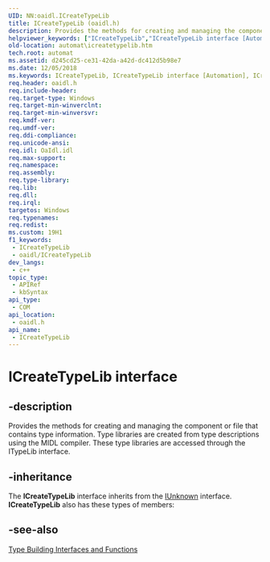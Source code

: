 ```yaml
---
UID: NN:oaidl.ICreateTypeLib
title: ICreateTypeLib (oaidl.h)
description: Provides the methods for creating and managing the component or file that contains type information.
helpviewer_keywords: ["ICreateTypeLib","ICreateTypeLib interface [Automation]","ICreateTypeLib interface [Automation]","described","_oa96_ICreateTypeLib_Interface","automat.icreatetypelib","oaidl/ICreateTypeLib"]
old-location: automat\icreatetypelib.htm
tech.root: automat
ms.assetid: d245cd25-ce31-42da-a42d-dc412d5b98e7
ms.date: 12/05/2018
ms.keywords: ICreateTypeLib, ICreateTypeLib interface [Automation], ICreateTypeLib interface [Automation],described, _oa96_ICreateTypeLib_Interface, automat.icreatetypelib, oaidl/ICreateTypeLib
req.header: oaidl.h
req.include-header: 
req.target-type: Windows
req.target-min-winverclnt: 
req.target-min-winversvr: 
req.kmdf-ver: 
req.umdf-ver: 
req.ddi-compliance: 
req.unicode-ansi: 
req.idl: OaIdl.idl
req.max-support: 
req.namespace: 
req.assembly: 
req.type-library: 
req.lib: 
req.dll: 
req.irql: 
targetos: Windows
req.typenames: 
req.redist: 
ms.custom: 19H1
f1_keywords:
 - ICreateTypeLib
 - oaidl/ICreateTypeLib
dev_langs:
 - c++
topic_type:
 - APIRef
 - kbSyntax
api_type:
 - COM
api_location:
 - oaidl.h
api_name:
 - ICreateTypeLib
---
```


# ICreateTypeLib interface


## -description

Provides the methods for creating and managing the component or file that contains type information. Type libraries are created from type descriptions using the MIDL compiler. These type libraries are accessed through the ITypeLib interface.

## -inheritance

The <b>ICreateTypeLib</b> interface inherits from the <a href="/windows/desktop/api/unknwn/nn-unknwn-iunknown">IUnknown</a> interface. <b>ICreateTypeLib</b> also has these types of members:

## -see-also

<a href="/previous-versions/windows/desktop/automat/using-type-building-interfaces-and-functions">Type Building Interfaces and Functions </a>
